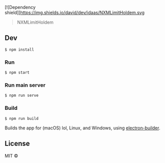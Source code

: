 [![Dependency shield]]https://img.shields.io/david/dev/idaas/NXMLimitHoldem.svg

> NXMLimitHoldem


## Dev

```
$ npm install
```

### Run
```
$ npm start
```


### Run main server
```
$ npm run serve
```


### Build

```
$ npm run build
```

Builds the app for (macOS) lol, Linux, and Windows, using [electron-builder](https://github.com/electron-userland/electron-builder).


## License

MIT © 
